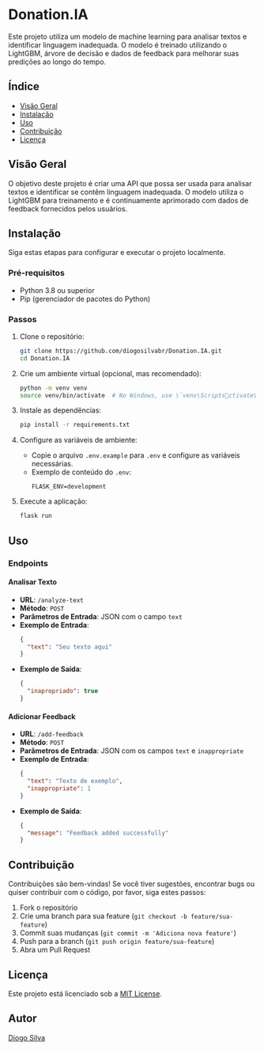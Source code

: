 
# Donation.IA

Este projeto utiliza um modelo de machine learning para analisar textos e identificar linguagem inadequada. 
O modelo é treinado utilizando o LightGBM, árvore de decisão e dados de feedback para melhorar suas predições ao longo do tempo.

## Índice

- [Visão Geral](#visão-geral)
- [Instalação](#instalação)
- [Uso](#uso)
- [Contribuição](#contribuição)
- [Licença](#licença)

## Visão Geral

O objetivo deste projeto é criar uma API que possa ser usada para analisar textos e identificar se contêm linguagem inadequada. 
O modelo utiliza o LightGBM para treinamento e é continuamente aprimorado com dados de feedback fornecidos pelos usuários.

## Instalação

Siga estas etapas para configurar e executar o projeto localmente.

### Pré-requisitos

- Python 3.8 ou superior
- Pip (gerenciador de pacotes do Python)

### Passos

1. Clone o repositório:
   ```bash
   git clone https://github.com/diogosilvabr/Donation.IA.git
   cd Donation.IA
   ```

2. Crie um ambiente virtual (opcional, mas recomendado):
   ```bash
   python -m venv venv
   source venv/bin/activate  # No Windows, use \`venv\Scriptsctivate\`
   ```

3. Instale as dependências:
   ```bash
   pip install -r requirements.txt
   ```

4. Configure as variáveis de ambiente:
   - Copie o arquivo `.env.example` para `.env` e configure as variáveis necessárias.
   - Exemplo de conteúdo do `.env`:
     ```
     FLASK_ENV=development
     ```

5. Execute a aplicação:
   ```bash
   flask run
   ```

## Uso

### Endpoints

#### Analisar Texto

- **URL**: `/analyze-text`
- **Método**: `POST`
- **Parâmetros de Entrada**: JSON com o campo `text`
- **Exemplo de Entrada**:
  ```json
  {
    "text": "Seu texto aqui"
  }
  ```
- **Exemplo de Saída**:
  ```json
  {
    "inapropriado": true
  }
  ```

#### Adicionar Feedback

- **URL**: `/add-feedback`
- **Método**: `POST`
- **Parâmetros de Entrada**: JSON com os campos `text` e `inappropriate`
- **Exemplo de Entrada**:
  ```json
  {
    "text": "Texto de exemplo",
    "inappropriate": 1
  }
  ```
- **Exemplo de Saída**:
  ```json
  {
    "message": "Feedback added successfully"
  }
  ```

## Contribuição

Contribuições são bem-vindas! Se você tiver sugestões, encontrar bugs ou quiser contribuir com o código, por favor, siga estes passos:

1. Fork o repositório
2. Crie uma branch para sua feature (`git checkout -b feature/sua-feature`)
3. Commit suas mudanças (`git commit -m 'Adiciona nova feature'`)
4. Push para a branch (`git push origin feature/sua-feature`)
5. Abra um Pull Request

## Licença

Este projeto está licenciado sob a [MIT License](LICENSE).

## Autor

[Diogo Silva](https://github.com/diogosilvabr)
